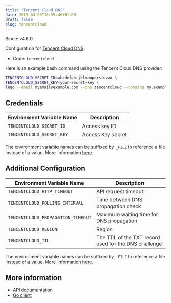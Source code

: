 ```yaml
---
title: "Tencent Cloud DNS"
date: 2019-03-03T16:39:46+01:00
draft: false
slug: tencentcloud
---
```


<!-- THIS DOCUMENTATION IS AUTO-GENERATED. PLEASE DO NOT EDIT. -->
<!-- providers/dns/tencentcloud/tencentcloud.toml -->
<!-- THIS DOCUMENTATION IS AUTO-GENERATED. PLEASE DO NOT EDIT. -->

Since: v4.6.0

Configuration for [Tencent Cloud DNS](https://cloud.tencent.com/product/cns).


<!--more-->

- Code: `tencentcloud`

Here is an example bash command using the Tencent Cloud DNS provider:

```bash
TENCENTCLOUD_SECRET_ID=abcdefghijklmnopqrstuvwx \
TENCENTCLOUD_SECRET_KEY=your-secret-key \
lego --email myemail@example.com --dns tencentcloud --domains my.example.org run
```




## Credentials

| Environment Variable Name | Description |
|-----------------------|-------------|
| `TENCENTCLOUD_SECRET_ID` | Access key ID |
| `TENCENTCLOUD_SECRET_KEY` | Access Key secret |

The environment variable names can be suffixed by `_FILE` to reference a file instead of a value.
More information [here](/lego/dns/#configuration-and-credentials).


## Additional Configuration

| Environment Variable Name | Description |
|--------------------------------|-------------|
| `TENCENTCLOUD_HTTP_TIMEOUT` | API request timeout |
| `TENCENTCLOUD_POLLING_INTERVAL` | Time between DNS propagation check |
| `TENCENTCLOUD_PROPAGATION_TIMEOUT` | Maximum waiting time for DNS propagation |
| `TENCENTCLOUD_REGION` | Region |
| `TENCENTCLOUD_TTL` | The TTL of the TXT record used for the DNS challenge |

The environment variable names can be suffixed by `_FILE` to reference a file instead of a value.
More information [here](/lego/dns/#configuration-and-credentials).




## More information

- [API documentation](https://cloud.tencent.com/document/product/1427/56153)
- [Go client](https://github.com/tencentcloud/tencentcloud-sdk-go)

<!-- THIS DOCUMENTATION IS AUTO-GENERATED. PLEASE DO NOT EDIT. -->
<!-- providers/dns/tencentcloud/tencentcloud.toml -->
<!-- THIS DOCUMENTATION IS AUTO-GENERATED. PLEASE DO NOT EDIT. -->
